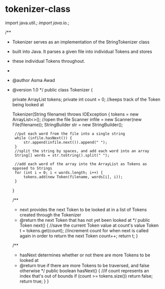 # tokenizer-class

import java.util.*;
import java.io.*;

/**
 * Tokenizer serves as an implementation of the StringTokenizer class
 * built into Java. It parses a given file into individual Tokens and stores
 * these individual Tokens throughout.
 *
 * @author Asma Awad
 * @version 1.0
 */
public class Tokenizer {

    private ArrayList<Token> tokens;
    private int count = 0; //keeps track of the Token being looked at

    Tokenizer(String filename) throws IOException {
        tokens = new ArrayList<>();
        //open the file
        Scanner infile = new Scanner(new File(filename));
        StringBuilder str = new StringBuilder();

        //put each word from the file into a single string
        while (infile.hasNext()) {
            str.append(infile.next()).append(" ");
        }
        //split the string by spaces, and add each word into an array
        String[] words = str.toString().split(" ");

        //add each word of the array into the ArrayList as Tokens as opposed to Strings
        for (int i = 0; i < words.length; i++) {
            tokens.add(new Token(filename, words[i], i));
        }
    }

    /**
     * next provides the next Token to be looked at in a list of Tokens created through the Tokenizer
     * @return the next Token that has not yet been looked at
     */
    public Token next() {
        //save the current Token value at count's value
        Token t = tokens.get(count);
        //increment count for when next is called again in order to return the next Token
        count++;
        return t;
    }

    /**
     * hasNext determines whether or not there are more Tokens to be looked at
     * @return true if there are more Tokens to be traversed, and false otherwise
     */
    public boolean hasNext() {
        //if count represents an index that's out of bounds
        if (count >= tokens.size())
            return false;
        return true;
    }
}
